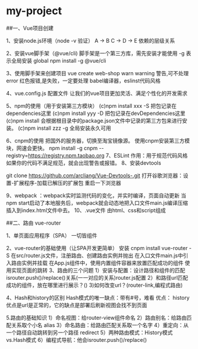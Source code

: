 # my-project
##一、Vue项目创建

1、安装node.js环境（node -v 验证）
	A -> B C -> D -> E 依赖的层级关系

2、安装vue脚手架（@vue/cli)
	脚手架是一个第三方库，需先安装才能使用
	-g 表示全局安装 global
    npm install -g @vue/cli

3、使用脚手架来创建项目
    vue create web-shop
	warn warning 警告,可不处理
	error 红色报错,是失败，一定要处理
    babel编译器，eslinst代码风格

4、vue.config.js 配置文件
	让我们的vue项目更加灵活、满足个性化的开发需求

5、npm的使用（用于安装第三方模块）
	(c)npm install xxx -S  把包记录在dependencies这里
	(c)npm install yyy -D  把包记录在devDependencies这里
	(c)npm install 会根据根目录中的package.json文件中记录的第三方包来进行安装。
	(c)npm install zzz -g  全局安装永久可用

6、cnpm的使用
	把国外的服务器，切换至淘宝镜像源。
	使用cnpm安装第三方模块，网速会更快。
	npm install -g cnpm --registry=https://registry.npm.taobao.org
7、ESLint
	作用：用于规范代码风格
	如果你的代码不满足规范，就会出现警告或报错。
8、安装devtools

git clone https://github.com/arcliang/Vue-Devtools-.git
	打开谷歌浏览器：设置-扩展程序-加载已解压的扩展包
	重启一下浏览器

9、webpack
	：webpack实时监测代码的变化，并实时编译，页面自动更新
	当npm start启动了本地服务后，webpack就会动态地把入口文件main.js编译压缩插入到index.html文件中去。
10、.vue文件
	由html、css和script组成

##二、路由 vue-router

1、单页面应用程序（SPA）
	一切皆组件

2、vue-router的基础使用（让SPA开发更简单）
	 安装 cnpm install vue-router -S
	 在src/router.js文件，注册路由、创建路由实例并抛出
	 在入口文件main.js中引入路由实例并挂载
	 在App.js组件中，使用内置组件<router-view></router-view>容器来放置匹配成功的组件
	 使用<router-link></router-link>实现页面的跳转
3、路由的三个问题
	1）安装与配置：设计路径和组件的匹配isrouter.push()/replace()关系(一一对应的关系)router.js配置
	2）和路径url匹配成功的组件，放在哪里进行展示？(<routr-view></router-view>)
	3)如何改变url？(router-link,编程式路由)
	
4、Hash和history的区别
	Hash模式的唯一缺点：带有#号，难看
	优点：
	history优点是url是正常的，它的缺点是部署后刷新视图会找不到页面
	
5.路由的基础知识
	1）命名视图：给router-view组件命名
	2）路由别名：给路由匹配关系取个小名 alias
	3）命名路由：给路由匹配关系取一个名字
	4）重定向：从一个路径自动跳转到另一个路径 redirect
	5）两种路由模式：History模式 vs.Hash模式
	6）编程式导航：他会isrouter.push()/replace()